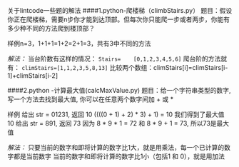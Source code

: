 
关于lintcode一些题的解法
####1.python-爬楼梯（climbStairs.py）
题目：假设你正在爬楼梯，需要n步你才能到达顶部。但每次你只能爬一步或者两步，你能有多少种不同的方法爬到楼顶部？

样例n=3，1+1+1=1+2=2+1=3，共有3中不同的方法

*解法：*
当台阶数有这样的情况：
`Stairs=    [0,1,2,3,4,5,6]`
爬台阶的方法就有：
`climStairs=[1,1,2,3,5,8,13]`
比较两个数组：climStairs[i]=climStairs[i-1]+climStairs[i-2]

####2.python -计算最大值(calcMaxValue.py)
题目：给一个字符串类型的数字, 写一个方法去找到最大值, 你可以在任意两个数字间加 + 或 *

样例
给出 str = 01231, 返回 10 ((((0 + 1) + 2) * 3) + 1) = 10 我们得到了最大值 10
给出 str = 891, 返回 73 因为 8 * 9 * 1 = 72 和 8 * 9 + 1 = 73, 所以73是最大值

*解法：*
只要当前的数字和即将计算的数字比1大，就是用乘法，每一个已计算的数字都是当前数字
当前的数字和即将计算的数字比1小（包括1 和 0），就是用加法